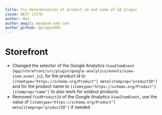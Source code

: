 ```yaml
---
title: Fix determination of product id and name of GA plugin
issue: NEXT-17278
author: Max
author_email: max@swk-web.com
author_github: @aragon999
---
```

# Storefront
* Changed the selector of the Google Analytics `ViewItemEvent` (`app/storefront/src/plugin/google-analytics/events/view-item.event.js`), for the product id to `[itemtype="https://schema.org/Product"] meta[itemprop="productID"]` and for the product name to `[itemtype="https://schema.org/Product"] [itemprop="name"]` to also work for soldout products
* Removed `findProductId` of the Google Analytics `ViewItemEvent`, use the value of `[itemtype="https://schema.org/Product"] meta[itemprop="productID"]` if needed
